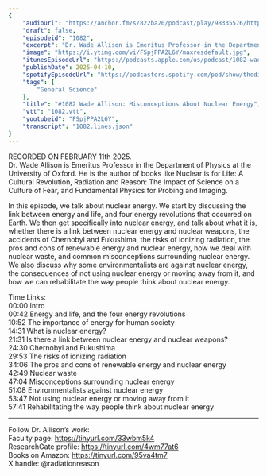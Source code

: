```yaml
---
{
	"audiourl": "https://anchor.fm/s/822ba20/podcast/play/98335576/https%3A%2F%2Fd3ctxlq1ktw2nl.cloudfront.net%2Fstaging%2F2025-1-11%2Fd468e045-fa94-8055-c07e-34fbb25acce7.m4a",
	"draft": false,
	"episodeid": "1082",
	"excerpt": "Dr. Wade Allison is Emeritus Professor in the Department of Physics at the University of Oxford. He is the author of books like Nuclear is for Life: A Cultural Revolution, Radiation and Reason: The Impact of Science on a Culture of Fear, and Fundamental Physics for Probing and Imaging.",
	"image": "https://i.ytimg.com/vi/FSpjPPA2L6Y/maxresdefault.jpg",
	"itunesEpisodeUrl": "https://podcasts.apple.com/us/podcast/1082-wade-allison-misconceptions-about-nuclear-energy/id1451347236?i=1000703059365&uo=4",
	"publishDate": 2025-04-10,
	"spotifyEpisodeUrl": "https://podcasters.spotify.com/pod/show/thedissenter/episodes/1082-Wade-Allison-Misconceptions-About-Nuclear-Energy-e2unfco",
	"tags": [
		"General Science"
	],
	"title": "#1082 Wade Allison: Misconceptions About Nuclear Energy",
	"vtt": "1082.vtt",
	"youtubeid": "FSpjPPA2L6Y",
	"transcript": "1082.lines.json"
}
---
```

RECORDED ON FEBRUARY 11th 2025.  
Dr. Wade Allison is Emeritus Professor in the Department of Physics at the University of Oxford. He is the author of books like Nuclear is for Life: A Cultural Revolution, Radiation and Reason: The Impact of Science on a Culture of Fear, and Fundamental Physics for Probing and Imaging.

In this episode, we talk about nuclear energy. We start by discussing the link between energy and life, and four energy revolutions that occurred on Earth. We then get specifically into nuclear energy, and talk about what it is, whether there is a link between nuclear energy and nuclear weapons, the accidents of Chernobyl and Fukushima, the risks of ionizing radiation, the pros and cons of renewable energy and nuclear energy, how we deal with nuclear waste, and common misconceptions surrounding nuclear energy. We also discuss why some environmentalists are against nuclear energy, the consequences of not using nuclear energy or moving away from it, and how we can rehabilitate the way people think about nuclear energy.

Time Links:  
<time>00:00</time> Intro  
<time>00:42</time> Energy and life, and the four energy revolutions  
<time>10:52</time> The importance of energy for human society  
<time>14:31</time> What is nuclear energy?  
<time>21:31</time> Is there a link between nuclear energy and nuclear weapons?  
<time>24:30</time> Chernobyl and Fukushima  
<time>29:53</time> The risks of ionizing radiation  
<time>34:06</time> The pros and cons of renewable energy and nuclear energy  
<time>42:49</time> Nuclear waste  
<time>47:04</time> Misconceptions surrounding nuclear energy  
<time>51:08</time> Environmentalists against nuclear energy  
<time>53:47</time> Not using nuclear energy or moving away from it  
<time>57:41</time> Rehabilitating the way people think about nuclear energy

---

Follow Dr. Allison’s work:  
Faculty page: https://tinyurl.com/33wbm5k4  
ResearchGate profile: https://tinyurl.com/4wm77at6  
Books on Amazon: https://tinyurl.com/95va4tm7  
X handle: @radiationreason
